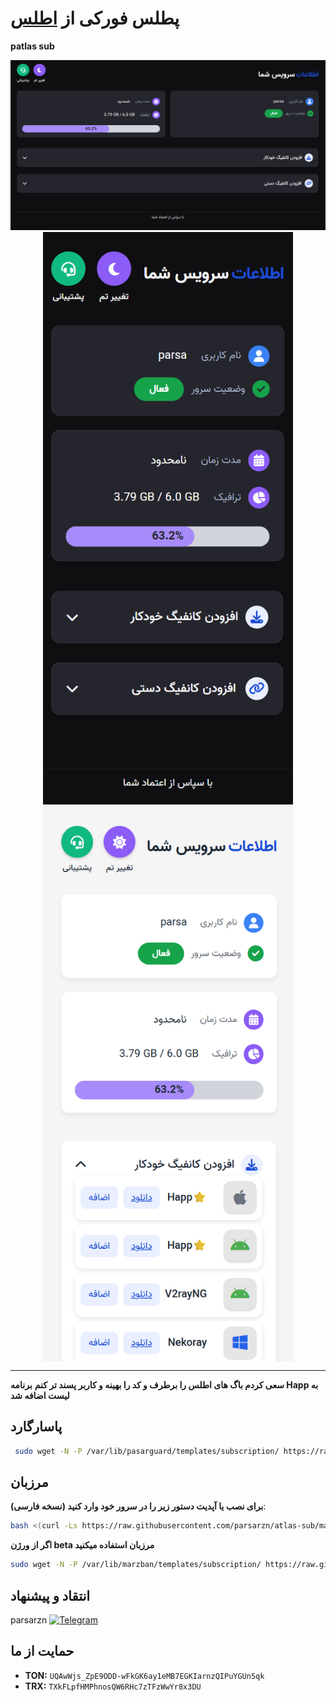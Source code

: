 # پطلس فورکی از [اطلس](https://github.com/trbsami/atlas-sub)

**patlas sub** 

<p align="center">
    <img src="https://raw.githubusercontent.com/parsarzn/atlas-sub/main/desktop.png">
    <img src="https://raw.githubusercontent.com/parsarzn/atlas-sub/main/mobile.png" alt="SubPage screenshots" style="width: 400px; vertical-align: middle;">
    <img src="https://raw.githubusercontent.com/parsarzn/atlas-sub/main/mobile2.png" alt="SubPage screenshots" style="width: 400px; vertical-align: middle;">
</p>

  </a>
</p>


---

**سعی کردم باگ های اطلس را برطرف و کد را بهینه و کاربر پسند تر کنم**
**برنامه Happ به لیست اضافه شد**

## پاسارگارد
  ```bash
   sudo wget -N -P /var/lib/pasarguard/templates/subscription/ https://raw.githubusercontent.com/parsarzn/atlas-sub/main/next/index.html
   ```
## مرزبان

**برای نصب یا آپدیت دستور زیر را در سرور خود وارد کنید (نسخه فارسی)**:

   ```bash
   bash <(curl -Ls https://raw.githubusercontent.com/parsarzn/atlas-sub/master/install.sh)
   ```
**اگر از ورژن beta مرزبان استفاده میکنید**
   ```bash
   sudo wget -N -P /var/lib/marzban/templates/subscription/ https://raw.githubusercontent.com/parsarzn/atlas-sub/main/next/index.html
   ```


## انتقاد و پیشنهاد
 
parsarzn   [![Telegram](https://img.shields.io/badge/Telegram-26A5E4?logo=telegram&logoColor=white)](https://t.me/parsarzn)


## حمایت از ما
- **TON:** `UQAwWjs_ZpE9ODD-wFkGK6ay1eMB7EGKIarnzQIPuYGUn5qk`
- **TRX:** `TXkFLpfHMPhnosQW6RHc7zTFzWwYr8x3DU`
